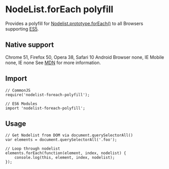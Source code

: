 # NodeList.forEach polyfill

Provides a polyfill for [Nodelist.prototype.forEach()](https://developer.mozilla.org/en-US/docs/Web/API/NodeList/forEach) to all Browsers supporting [ES5](https://caniuse.com/#search=es5).

## Native support

Chrome 51, Firefox 50, Opera 38, Safari 10
Android Browser none, IE Mobile none, IE none
See [MDN](https://developer.mozilla.org/en-US/docs/Web/API/NodeList/forEach) for more information.

## Import

```
// CommonJS
require('nodelist-foreach-polyfill');

// ES6 Modules
import 'nodelist-foreach-polyfill';
```

## Usage

```
// Get Nodelist from DOM via document.querySelectorAll()
var elements = document.querySelectorAll('.foo');

// Loop through nodelist
elements.forEach(function(element, index, nodelist) {
    console.log(this, element, index, nodelist);
});
```
